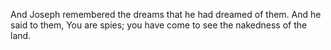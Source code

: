 And Joseph remembered the dreams that he had dreamed of them. And he said to them, You are spies; you have come to see the nakedness of the land.
